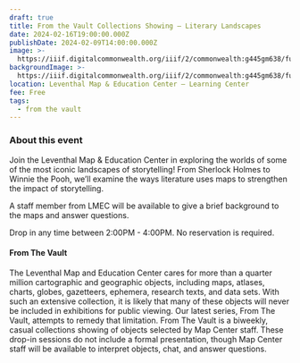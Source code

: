 ```yaml
---
draft: true
title: From the Vault Collections Showing — Literary Landscapes
date: 2024-02-16T19:00:00.000Z
publishDate: 2024-02-09T14:00:00.000Z
image: >-
  https://iiif.digitalcommonwealth.org/iiif/2/commonwealth:g445gm638/full/1200,/0/default.jpg
backgroundImage: >-
  https://iiif.digitalcommonwealth.org/iiif/2/commonwealth:g445gm638/full/1200,/0/default.jpg
location: Leventhal Map & Education Center – Learning Center
fee: Free
tags:
  - from the vault
---
```


### About this event

Join the Leventhal Map & Education Center in exploring the worlds of some of the most iconic landscapes of storytelling! From Sherlock Holmes to Winnie the Pooh, we’ll examine the ways literature uses maps to strengthen the impact of storytelling.

A staff member from LMEC will be available to give a brief background to the maps and answer questions.

Drop in any time between 2:00PM - 4:00PM. No reservation is required.

#### From The Vault

The Leventhal Map and Education Center cares for more than a quarter million cartographic and geographic objects, including maps, atlases, charts, globes, gazetteers, ephemera, research texts, and data sets. With such an extensive collection, it is likely that many of these objects will never be included in exhibitions for public viewing. Our latest series, From The Vault, attempts to remedy that limitation. From The Vault is a biweekly, casual collections showing of objects selected by Map Center staff. These drop-in sessions do not include a formal presentation, though Map Center staff will be available to interpret objects, chat, and answer questions.
